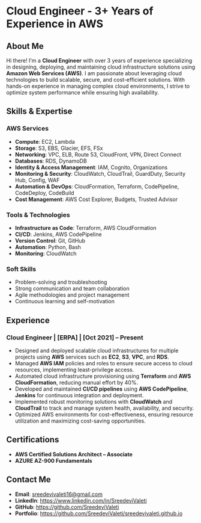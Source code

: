 # Cloud Engineer - 3+ Years of Experience in AWS

## About Me
Hi there! I'm a **Cloud Engineer** with over 3 years of experience specializing in designing, deploying, and maintaining cloud infrastructure solutions using **Amazon Web Services (AWS)**. I am passionate about leveraging cloud technologies to build scalable, secure, and cost-efficient solutions. With hands-on experience in managing complex cloud environments, I strive to optimize system performance while ensuring high availability.

## Skills & Expertise

### AWS Services
- **Compute**: EC2, Lambda
- **Storage**: S3, EBS, Glacier, EFS, FSx
- **Networking**: VPC, ELB, Route 53, CloudFront, VPN, Direct Connect
- **Databases**: RDS, DynamoDB
- **Identity & Access Management**: IAM, Cognito, Organizations
- **Monitoring & Security**: CloudWatch, CloudTrail, GuardDuty, Security Hub, Config, WAF
- **Automation & DevOps**: CloudFormation, Terraform, CodePipeline, CodeDeploy, CodeBuild
- **Cost Management**: AWS Cost Explorer, Budgets, Trusted Advisor

### Tools & Technologies
- **Infrastructure as Code**: Terraform, AWS CloudFormation
- **CI/CD**: Jenkins, AWS CodePipeline
- **Version Control**: Git, GitHub
- **Automation**: Python, Bash
- **Monitoring**: CloudWatch

### Soft Skills
- Problem-solving and troubleshooting
- Strong communication and team collaboration
- Agile methodologies and project management
- Continuous learning and self-motivation

## Experience

### Cloud Engineer | [ERPA] | [Oct 2021] – Present
- Designed and deployed scalable cloud infrastructures for multiple projects using **AWS** services such as **EC2**, **S3**, **VPC**, and **RDS**.
- Managed **AWS IAM** policies and roles to ensure secure access to cloud resources, implementing least-privilege access.
- Automated cloud infrastructure provisioning using **Terraform** and **AWS CloudFormation**, reducing manual effort by 40%.
- Developed and maintained **CI/CD pipelines** using **AWS CodePipeline**, **Jenkins** for continuous integration and deployment.
- Implemented robust monitoring solutions with **CloudWatch** and **CloudTrail** to track and manage system health, availability, and security.
- Optimized AWS environments for cost-effectiveness, ensuring resource utilization and maximizing cost-saving opportunities.

## Certifications
- **AWS Certified Solutions Architect – Associate**
- **AZURE AZ-900 Fundamentals** 

## Contact Me
- **Email**: sreedevivaleti16@gmail.com
- **LinkedIn**: https://www.linkedin.com/in/SreedeviValeti
- **GitHub**: https://github.com/SreedeviValeti
- **Portfolio**: https://github.com/SreedeviValeti/sreedevivaleti.github.io
